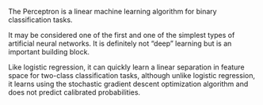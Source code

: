 The Perceptron is a linear machine learning algorithm for binary classification tasks.

It may be considered one of the first and one of the simplest types of artificial neural networks. It is definitely not “deep” learning but is an important building block.

Like logistic regression, it can quickly learn a linear separation in feature space for two-class classification tasks, although unlike logistic regression, it learns using the stochastic gradient descent optimization algorithm and does not predict calibrated probabilities.

